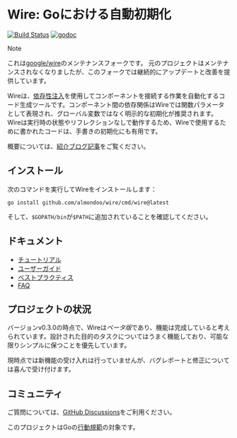 # Wire: Goにおける自動初期化

[![Build Status](https://github.com/google/wire/actions/workflows/tests.yml/badge.svg?branch=main)](https://github.com/google/wire/actions)
[![godoc](https://godoc.org/github.com/google/wire?status.svg)][godoc]

> [!NOTE]
> これは[google/wire](https://github.com/google/wire)のメンテナンスフォークです。
> 元のプロジェクトはメンテナンスされなくなりましたが、このフォークでは継続的にアップデートと改善を提供しています。

Wireは、[依存性注入][]を使用してコンポーネントを接続する作業を自動化するコード生成ツールです。コンポーネント間の依存関係はWireでは関数パラメータとして表現され、グローバル変数ではなく明示的な初期化が推奨されます。Wireは実行時の状態やリフレクションなしで動作するため、Wireで使用するために書かれたコードは、手書きの初期化にも有用です。

概要については、[紹介ブログ記事][]をご覧ください。

[依存性注入]: https://en.wikipedia.org/wiki/Dependency_injection
[紹介ブログ記事]: https://blog.golang.org/wire
[godoc]: https://godoc.org/github.com/google/wire
[travis]: https://travis-ci.com/google/wire

## インストール

次のコマンドを実行してWireをインストールします：

```shell
go install github.com/almondoo/wire/cmd/wire@latest
```

そして、`$GOPATH/bin`が`$PATH`に追加されていることを確認してください。

## ドキュメント

- [チュートリアル][]
- [ユーザーガイド][]
- [ベストプラクティス][]
- [FAQ][]

[チュートリアル]: ./_tutorial/README.md
[ベストプラクティス]: ./docs/best-practices.md
[FAQ]: ./docs/faq.md
[ユーザーガイド]: ./docs/guide.md

## プロジェクトの状況

バージョンv0.3.0の時点で、Wireは*ベータ版*であり、機能は完成していると考えられています。設計された目的のタスクについてはうまく機能しており、可能な限りシンプルに保つことを優先しています。

現時点では新機能の受け入れは行っていませんが、バグレポートと修正については喜んで受け付けます。

## コミュニティ

ご質問については、[GitHub Discussions](https://github.com/google/wire/discussions)をご利用ください。

このプロジェクトはGoの[行動規範][]の対象です。

[行動規範]: ./CODE_OF_CONDUCT.md
[go-cloud mailing list]: https://groups.google.com/forum/#!forum/go-cloud
